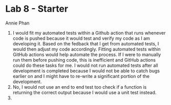 # Lab 8 - Starter
Annie Phan

1. I would fit my automated tests within a Github action that runs whenever code is pushed because it would test and verify my code as I am developing it. Based on the fedback that I get from automated tests, I would then adjust my code accordingly. Fitting automated tests within GitHub actions would help automate the process. If I were to manually run them before pushing code, this is inefficient and GitHub actions could do these tasks for me. I would not run automated tests after all development is completed because I would not be able to catch bugs earlier on and I might have to re-write a significant portion of the development.
2.  No, I would not use an end to end test too check if a function is returning the correct output because I would use a unit test instead. 
3.  
